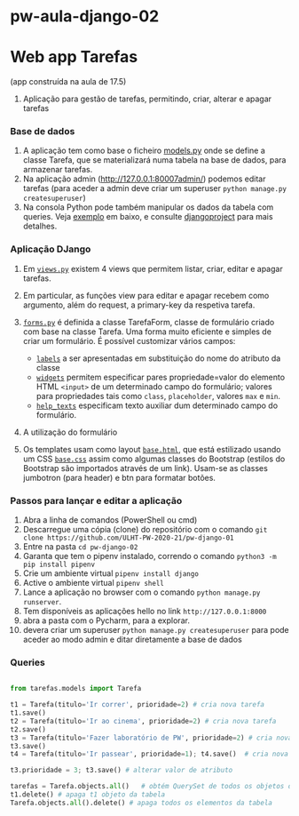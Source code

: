 # pw-aula-django-02

# Web app Tarefas 
(app construída na aula de 17.5)

1. Aplicação para gestão de tarefas, permitindo, criar, alterar e apagar tarefas

### Base de dados
1. A aplicação tem como base o ficheiro [models.py](https://github.com/ULHT-PW-2020-21/pw-aula-django-02/blob/master/tarefas/models.py) onde se define a classe Tarefa, que se materializará numa tabela na base de dados, para armazenar tarefas.
1. Na aplicação admin (http://127.0.0.1:80007admin/) podemos editar tarefas (para aceder a admin deve criar um superuser `python manage.py createsuperuser`)
1. Na consola Python pode também manipular os dados da tabela com queries. Veja [exemplo](#queries) em baixo, e consulte [djangoproject](https://docs.djangoproject.com/en/3.2/topics/db/queries/) para mais detalhes.

### Aplicação DJango
1. Em [`views.py`](https://github.com/ULHT-PW-2020-21/pw-aula-django-02/blob/master/tarefas/views.py) existem 4 views que permitem listar, criar, editar e apagar tarefas.
1. Em particular, as funções view para editar e apagar recebem como argumento, além do request, a primary-key da respetiva tarefa.  
1. [`forms.py`](https://github.com/ULHT-PW-2020-21/pw-aula-django-02/blob/21a2f865f02eeb36007ac3e4916cc0dc69835c6b/tarefas/forms.py) é definida a classe TarefaForm, classe de formulário criado com base na classe Tarefa. Uma forma muito eficiente e simples de criar um formulário. É possível customizar vários campos:
    * [`labels`](https://github.com/ULHT-PW-2020-21/pw-aula-django-02/blob/21a2f865f02eeb36007ac3e4916cc0dc69835c6b/tarefas/forms.py#L18) a ser apresentadas em substituição do nome do atributo da classe 
    * [`widgets`](https://github.com/ULHT-PW-2020-21/pw-aula-django-02/blob/21a2f865f02eeb36007ac3e4916cc0dc69835c6b/tarefas/forms.py#L11) permitem especificar pares propriedade=valor do elemento HTML `<input>` de um determinado campo do formulário; valores para propriedades tais como `class`, `placeholder`, valores `max` e `min`. 
    * [`help_texts`](https://github.com/ULHT-PW-2020-21/pw-aula-django-02/blob/21a2f865f02eeb36007ac3e4916cc0dc69835c6b/tarefas/forms.py#L25) especificam texto auxiliar dum determinado campo do formulário.
3. A utilização do formulário 

3. Os templates usam como layout [`base.html`](https://github.com/ULHT-PW-2020-21/pw-aula-django-02/blob/master/tarefas/templates/tarefas/base.html), que está estilizado usando um CSS [`base.css`](https://github.com/ULHT-PW-2020-21/pw-aula-django-02/blob/master/tarefas/static/tarefas/base.css) assim como algumas classes do Bootstrap (estilos do Bootstrap são importados através de um link). Usam-se as classes jumbotron (para header) e btn para formatar botões.


### Passos para lançar e editar a aplicação
1. Abra a linha de comandos (PowerShell ou cmd)
1. Descarregue uma cópia (clone) do repositório com o comando `git clone https://github.com/ULHT-PW-2020-21/pw-django-01` 
1. Entre na pasta  `cd pw-django-02`
1. Garanta que tem o pipenv instalado, correndo o comando `python3 -m pip install pipenv`
1. Crie um ambiente virtual `pipenv install django` 
1. Active o ambiente virtual `pipenv shell`
1. Lance a aplicação no browser com o comando `python manage.py runserver`. 
1. Tem disponíveis as aplicações hello no link `http://127.0.0.1:8000`
1. abra a pasta com o Pycharm, para a explorar.
1. devera criar um superuser `python manage.py createsuperuser` para pode aceder ao modo admin e ditar diretamente a base de dados

### Queries

```Python

from tarefas.models import Tarefa

t1 = Tarefa(titulo='Ir correr', prioridade=2) # cria nova tarefa
t1.save()
t2 = Tarefa(titulo='Ir ao cinema', prioridade=2) # cria nova tarefa
t2.save()
t3 = Tarefa(titulo='Fazer laboratório de PW', prioridade=2) # cria nova tarefa
t3.save()
t4 = Tarefa(titulo='Ir passear', prioridade=1); t4.save()  # cria nova tarefa

t3.prioridade = 3; t3.save() # alterar valor de atributo

tarefas = Tarefa.objects.all()   # obtém QuerySet de todos os objetos da tabela
t1.delete() # apaga t1 objeto da tabela
Tarefa.objects.all().delete() # apaga todos os elementos da tabela
```
